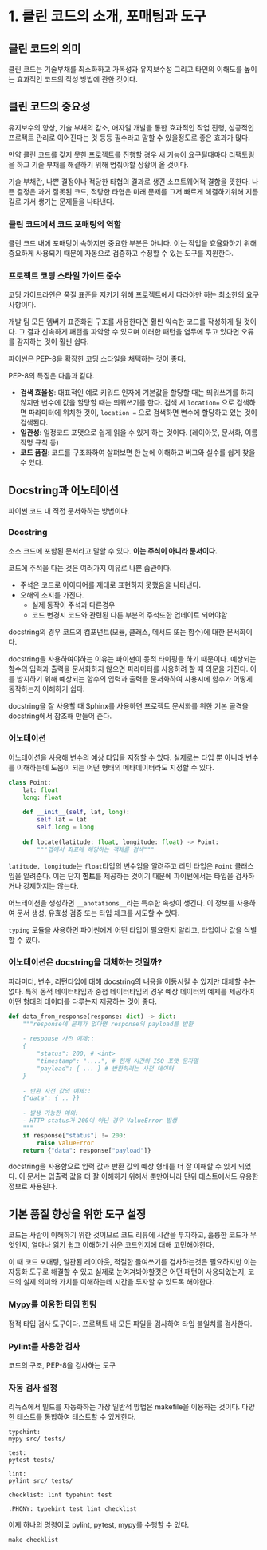 # 1. 클린 코드의 소개, 포매팅과 도구



## 클린 코드의 의미

클린 코드는 기술부채를 최소화하고 가독성과 유지보수성 그리고 타인의 이해도를 높이는 효과적인 코드의 작성 방법에 관한 것이다.



## 클린 코드의 중요성

유지보수의 향상, 기술 부채의 감소, 애자일 개발을 통한 효과적인 작업 진행, 성공적인 프로젝트 관리로 이어진다는 것 등등 필수라고 말할 수 있을정도로 좋은 효과가 많다.

만약 클린 코드를 갖지 못한 프로젝트를 진행할 경우 새 기능이 요구될때마다 리팩토링을 하고 기술 부채를 해결하기 위해 멈춰야할 상황이 올 것이다.

기술 부채란, 나쁜 결정이나 적당한 타협의 결과로 생긴 소프트웨어적 결함을 뜻한다. 나쁜 결정은 과거 잘못된 코드, 적탕한 타협은 미래 문제를 그저 빠르게 해결하기위해 지름길로 가서 생기는 문제들을 나타낸다.



### 클린 코드에서 코드 포매팅의 역할

클린 코드 내에 포매팅이 속하지만 중요한 부분은 아니다. 이는 작업을 효율화하기 위해 중요하게 사용되기 때문에 자동으로 검증하고 수정할 수 있는 도구를 지원한다.



### 프로젝트 코딩 스타일 가이드 준수

코딩 가이드라인은 품질 표준을 지키기 위해 프로젝트에서 따라야만 하는 최소한의 요구사항이다.

개발 팀 모든 멤버가 표준화된 구조를 사용한다면 훨씬 익숙한 코드를 작성하게 될 것이다. 그 결과 신속하게 패턴을 파악할 수 있으며 이러한 패턴을 염두에 두고 있다면 오류를 감지하는 것이 훨씬 쉽다.

파이썬은 PEP-8을 확장한 코딩 스타일을 채택하는 것이 좋다.

PEP-8의 특징은 다음과 같다.

- **검색 효율성**: 대표적인 예로 키워드 인자에 기본값을 할당할 때는 띄워쓰기를 하지 않지만 변수에 값을 할당할 때는 띄워쓰기를 한다. 검색 시 `location=` 으로 검색하면 파라미터에 위치한 것이, `location =` 으로 검색하면 변수에 할당하고 있는 것이 검색된다.
- **일관성**: 일정코드 포맷으로 쉽게 읽을 수 있게 하는 것이다. (레이아웃, 문서화, 이름 작명 규칙 등)
- **코드 품질**: 코드를 구조화하여 살펴보면 한 눈에 이해하고 버그와 실수를 쉽게 찾을 수 있다.



## Docstring과 어노테이션

파이썬 코드 내 직접 문서화하는 방법이다.



### Docstring

소스 코드에 포함된 문서라고 말할 수 있다. **이는 주석이 아니라 문서이다.**

코드에 주석을 다는 것은 여러가지 이유로 나쁜 습관이다.

- 주석은 코드로 아이디어를 제대로 표현하지 못했음을 나타낸다.
- 오해의 소지를 가진다.
  - 실제 동작이 주석과 다른경우
  - 코드 변경시 코드와 관련된 다른 부분의 주석또한 업데이트 되어야함



docstring의 경우 코드의 컴포넌트(모듈, 클래스, 메서드 또는 함수)에 대한 문서화이다.

docstring을 사용하여야하는 이유는 파이썬이 동적 타이핑을 하기 때문이다. 예상되는 함수의 입력과 출력을 문서화하지 않으면 파라미터를 사용하려 할 때 의문을 가진다. 이를 방지하기 위해 예상되는 함수의 입력과 출력을 문서화하여 사용시에 함수가 어떻게 동작하는지 이해하기 쉽다.

docstring을 잘 사용할 때 Sphinx를 사용하면 프로젝트 문서화를 위한 기본 골격을 docstring에서 참조해 만들어 준다.



### 어노테이션

어노테이션을 사용해 변수의 예상 타입을 지정할 수 있다. 실제로는 타입 뿐 아니라 변수를 이해하는데 도움이 되는 어떤 형태의 메타데이터라도 지정할 수 있다.

```python
class Point:
    lat: float
    long: float
    
    def __init__(self, lat, long):
        self.lat = lat
        self.long = long
        
    def locate(latitude: float, longitude: float) -> Point:
        """맵에서 좌표에 해당하는 객체를 검색"""
```

`latitude, longitude`는 `float`타입의 변수임을 알려주고 리턴 타입은 `Point` 클래스임을 알려준다. 이는 단지 **힌트**를 제공하는 것이기 때문에 파이썬에서는 타입을 검사하거나 강제하지는 않는다.

어노테이션을 생성하면 `__anotations__`라는 특수한 속성이 생긴다. 이 정보를 사용하여 문서 생성, 유효성 검증 또는 타입 체크를 시도할 수 있다.

`typing` 모듈을 사용하면 파이썬에게 어떤 타입이 필요한지 알리고, 타입이나 값을 식별할 수 있다.



### 어노테이션은 docstring을 대체하는 것일까?

파라미터, 변수, 리턴타입에 대해 docstring의 내용을 이동시킬 수 있지만 대체할 수는 없다. 특히 동적 데이터타입과 중첩 데이터타입의 경우 예상 데이터의 예제를 제공하여 어떤 형태의 데이터를 다루는지 제공하는 것이 좋다.

```python
def data_from_response(response: dict) -> dict:
    """response에 문제가 없다면 response의 payload를 반환
    
    - response 사전 예제::
    {
    	"status": 200, # <int>
    	"timestamp": "....", # 현재 시간의 ISO 포맷 문자열
    	"payload": { ... } # 반환하려는 사전 데이터
    }
    
    - 반환 사전 값의 예제::
    {"data": { .. }}
    
    - 발생 가능한 예외:
    - HTTP status가 200이 아닌 경우 ValueError 발생
    """
    if response["status"] != 200:
        raise ValueError
    return {"data": response["payload"]}
```

docstring을 사용함으로 입력 값과 반환 값의 예상 형태를 더 잘 이해할 수 있게 되었다. 이 문서는 입출력 값을 더 잘 이해하기 위해서 뿐만아니라 단위 테스트에서도 유용한 정보로 사용된다.



## 기본 품질 향상을 위한 도구 설정

코드는 사람이 이해하기 위한 것이므로 코드 리뷰에 시간을 투자하고, 훌륭한 코드가 무엇인지, 얼마나 읽기 쉽고 이해하기 쉬운 코드인지에 대해 고민해야한다.

이 때 코드 포매팅, 일관된 레이아웃, 적절한 들여쓰기를 검사하는것은 필요하지만 이는 자동화 도구로 해결할 수 있고 실제로 눈여겨봐야할것은 어떤 패턴이 사용되었는지, 코드의 실제 의미와 가치를 이해하는데 시간을 투자할 수 있도록 해야한다.



### Mypy를 이용한 타입 힌팅

정적 타입 검사 도구이다. 프로젝트 내 모든 파일을 검사하여 타입 불일치를 검사한다.



### Pylint를 사용한 검사

코드의 구조, PEP-8을 검사하는 도구



### 자동 검사 설정

리눅스에서 빌드를 자동화하는 가장 일반적 방법은 makefile을 이용하는 것이다. 다양한 테스트를 통합하여 테스트할 수 있게한다.

```shell
typehint:
mypy src/ tests/

test:
pytest tests/

lint:
pylint src/ tests/

checklist: lint typehint test

.PHONY: typehint test lint checklist
```

이제 하나의 명령어로 pylint, pytest, mypy를 수행할 수 있다.

```shell
make checklist
```

